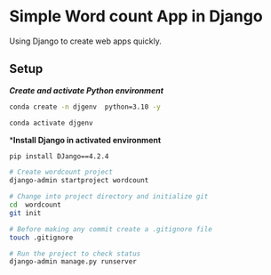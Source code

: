 #  Simple Word count App in Django

Using Django to create web apps quickly.

## Setup

*__Create and activate Python environment__*

```bash
conda create -n djgenv  python=3.10 -y

conda activate djgenv
```

*__Install Django in activated environment__

```bash
pip install DJango==4.2.4

# Create wordcount project
django-admin startproject wordcount

# Change into project directory and initialize git
cd  wordcount
git init

# Before making any commit create a .gitignore file
touch .gitignore

# Run the project to check status
django-admin manage.py runserver


```

